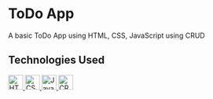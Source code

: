 # ToDo App

A basic ToDo App using HTML, CSS, JavaScript using CRUD

## Technologies Used
<p align="left">
  <a href="[https://developer.mozilla.org/en-US/docs/Web/HTML](https://www.w3.org/Style/CSS/Overview.en.html)" target="_blank">
    <img src="https://img.shields.io/badge/HTML5-E34F26?style=for-the-badge&logo=html5&logoColor=white" alt="HTML5" height="30"/>
  </a>
  <a href="https://developer.mozilla.org/en-US/docs/Web/CSS" target="_blank">
    <img src="https://img.shields.io/badge/CSS3-1572B6?style=for-the-badge&logo=css3&logoColor=white" alt="CSS3" height="30"/>
  </a>
  <a href="https://developer.mozilla.org/en-US/docs/Web/JavaScript" target="_blank">
    <img src="https://img.shields.io/badge/JavaScript-F7DF1E?style=for-the-badge&logo=javascript&logoColor=black" alt="JavaScript" height="30"/>
  </a>
  <a href="https://en.wikipedia.org/wiki/Create,_read,_update_and_delete" target="_blank">
    <img src="https://img.shields.io/badge/CRUD-00CC66?style=for-the-badge&logo=database&logoColor=white" alt="CRUD" height="30"/>
  </a>
</p>



